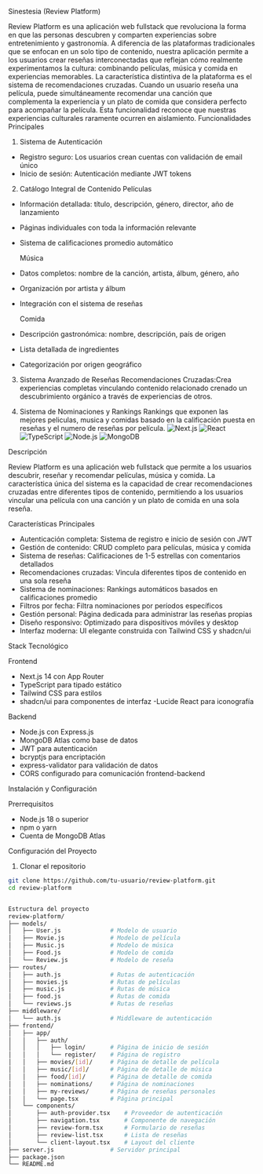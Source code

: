  Sinestesia (Review Platform)

Review Platform es una aplicación web fullstack que revoluciona la forma en que las personas descubren y comparten experiencias sobre entretenimiento y gastronomía. A diferencia de las plataformas tradicionales que se enfocan en un solo tipo de contenido, nuestra aplicación permite a los usuarios crear reseñas interconectadas que reflejan cómo realmente experimentamos la cultura: combinando películas, música y comida en experiencias memorables.
La característica distintiva de la plataforma es el sistema de recomendaciones cruzadas. Cuando un usuario reseña una película, puede simultáneamente recomendar una canción que complementa la experiencia y un plato de comida que considera perfecto para acompañar la película. Esta funcionalidad reconoce que nuestras experiencias culturales raramente ocurren en aislamiento.
 Funcionalidades Principales

 1. Sistema de Autenticación 
- Registro seguro: Los usuarios crean cuentas con validación de email único
- Inicio de sesión: Autenticación mediante JWT tokens

2. Catálogo Integral de Contenido
   Películas
- Información detallada: título, descripción, género, director, año de lanzamiento
- Páginas individuales con toda la información relevante
- Sistema de calificaciones promedio automático

  Música
- Datos completos: nombre de la canción, artista, álbum, género, año
- Organización por artista y álbum
- Integración con el sistema de reseñas

  Comida
- Descripción gastronómica: nombre, descripción, país de origen
- Lista detallada de ingredientes
- Categorización por origen geográfico

3. Sistema Avanzado de Reseñas
Recomendaciones Cruzadas:Crea experiencias completas vinculando contenido relacionado crenado un descubrimiento orgánico a través de experiencias de otros.

4. Sistema de Nominaciones y Rankings
   Rankings que exponen las mejores peliculas, musica y comidas basado en la calificación puesta en reseñas y el numero de reseñas por película.
![Next.js](https://img.shields.io/badge/Next.js-14.0-black?style=for-the-badge&logo=next.js)
![React](https://img.shields.io/badge/React-18-blue?style=for-the-badge&logo=react)
![TypeScript](https://img.shields.io/badge/TypeScript-5-blue?style=for-the-badge&logo=typescript)
![Node.js](https://img.shields.io/badge/Node.js-18+-green?style=for-the-badge&logo=node.js)
![MongoDB](https://img.shields.io/badge/MongoDB-Atlas-green?style=for-the-badge&logo=mongodb)

 Descripción

Review Platform es una aplicación web fullstack que permite a los usuarios descubrir, reseñar y recomendar películas, música y comida. La característica única del sistema es la capacidad de crear recomendaciones cruzadas entre diferentes tipos de contenido, permitiendo a los usuarios vincular una película con una canción y un plato de comida en una sola reseña.

 Características Principales

- Autenticación completa: Sistema de registro e inicio de sesión con JWT
- Gestión de contenido: CRUD completo para películas, música y comida
- Sistema de reseñas: Calificaciones de 1-5 estrellas con comentarios detallados
- Recomendaciones cruzadas: Vincula diferentes tipos de contenido en una sola reseña
- Sistema de nominaciones: Rankings automáticos basados en calificaciones promedio
- Filtros por fecha: Filtra nominaciones por períodos específicos
- Gestión personal: Página dedicada para administrar las reseñas propias
- Diseño responsivo: Optimizado para dispositivos móviles y desktop
- Interfaz moderna: UI elegante construida con Tailwind CSS y shadcn/ui

 Stack Tecnológico

Frontend
- Next.js 14 con App Router
- TypeScript para tipado estático
- Tailwind CSS para estilos
- shadcn/ui para componentes de interfaz
-Lucide React para iconografía

 Backend
- Node.js con Express.js
- MongoDB Atlas como base de datos
- JWT para autenticación
- bcryptjs para encriptación
- express-validator para validación de datos
- CORS configurado para comunicación frontend-backend

 Instalación y Configuración

 Prerrequisitos
- Node.js 18 o superior
- npm o yarn
- Cuenta de MongoDB Atlas

 Configuración del Proyecto

1. Clonar el repositorio
```bash
git clone https://github.com/tu-usuario/review-platform.git
cd review-platform


Estructura del proyecto
review-platform/
├── models/
│   ├── User.js              # Modelo de usuario
│   ├── Movie.js             # Modelo de película
│   ├── Music.js             # Modelo de música
│   ├── Food.js              # Modelo de comida
│   └── Review.js            # Modelo de reseña
├── routes/
│   ├── auth.js              # Rutas de autenticación
│   ├── movies.js            # Rutas de películas
│   ├── music.js             # Rutas de música
│   ├── food.js              # Rutas de comida
│   └── reviews.js           # Rutas de reseñas
├── middleware/
│   └── auth.js              # Middleware de autenticación
├── frontend/
│   ├── app/
│   │   ├── auth/
│   │   │   ├── login/       # Página de inicio de sesión
│   │   │   └── register/    # Página de registro
│   │   ├── movies/[id]/     # Página de detalle de película
│   │   ├── music/[id]/      # Página de detalle de música
│   │   ├── food/[id]/       # Página de detalle de comida
│   │   ├── nominations/     # Página de nominaciones
│   │   ├── my-reviews/      # Página de reseñas personales
│   │   └── page.tsx         # Página principal
│   └── components/
│       ├── auth-provider.tsx    # Proveedor de autenticación
│       ├── navigation.tsx       # Componente de navegación
│       ├── review-form.tsx      # Formulario de reseñas
│       ├── review-list.tsx      # Lista de reseñas
│       └── client-layout.tsx    # Layout del cliente
├── server.js                # Servidor principal
├── package.json
└── README.md
